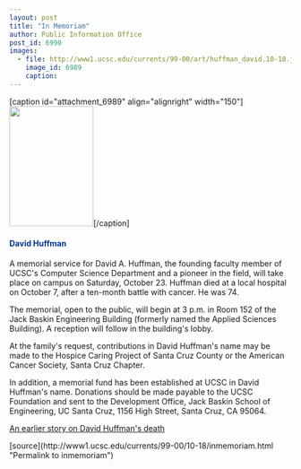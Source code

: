```yaml
---
layout: post
title: "In Memoriam"
author: Public Information Office
post_id: 6990
images:
  - file: http://www1.ucsc.edu/currents/99-00/art/huffman_david.10-18.jpg
    image_id: 6989
    caption: 
---
```


[caption id="attachment_6989" align="alignright" width="150"]<a href="http://localhost/mysite/wp-content/uploads/1999/10/huffman_david.10-18.jpg"><img class="size-full wp-image-6989" src="http://localhost/mysite/wp-content/uploads/1999/10/huffman_david.10-18.jpg" alt="" width="150" height="214" /></a>[/caption]
<h4>
  <font color="#003399">David Huffman</font>
</h4>A memorial service for David A. Huffman, the founding faculty member of UCSC's Computer Science Department and a pioneer in the field, will take place on campus on Saturday, October 23. Huffman died at a local hospital on October 7, after a ten-month battle with cancer. He was 74.
<p>
  The memorial, open to the public, will begin at 3 p.m. in Room 152 of the Jack Baskin Engineering Building (formerly named the Applied Sciences Building). A reception will follow in the building's lobby.
</p>
<p>
  At the family's request, contributions in David Huffman's name may be made to the Hospice Caring Project of Santa Cruz County or the American Cancer Society, Santa Cruz Chapter.
</p>
<p>
  In addition, a memorial fund has been established at UCSC in David Huffman's name. Donations should be made payable to the UCSC Foundation and sent to the Development Office, Jack Baskin School of Engineering, UC Santa Cruz, 1156 High Street, Santa Cruz, CA 95064.
</p>
<p>
  <a href="http://www.ucsc.edu/currents/99-00/10-11/huffman.html">An earlier story on David Huffman's death</a>
</p>
<p>
  </p>
[source](http://www1.ucsc.edu/currents/99-00/10-18/inmemoriam.html "Permalink to inmemoriam")
